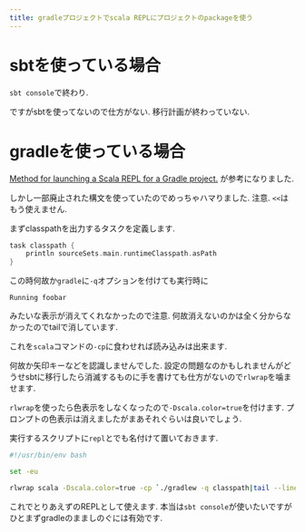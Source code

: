 ```yaml
---
title: gradleプロジェクトでscala REPLにプロジェクトのpackageを使う
---
```


# sbtを使っている場合

`sbt console`で終わり.

ですがsbtを使ってないので仕方がない.
移行計画が終わっていない.

# gradleを使っている場合

[Method for launching a Scala REPL for a Gradle project.](https://gist.github.com/chris-martin/d828c1c587efc7abb37b)
が参考になりました.

しかし一部廃止された構文を使っていたのでめっちゃハマりました.
注意.
`<<`はもう使えません.

まずclasspathを出力するタスクを定義します.

~~~groovy
task classpath {
    println sourceSets.main.runtimeClasspath.asPath
}
~~~

この時何故か`gradle`に`-q`オプションを付けても実行時に

~~~console
Running foobar
~~~

みたいな表示が消えてくれなかったので注意.
何故消えないのかは全く分からなかったのでtailで消しています.

これを`scala`コマンドの`-cp`に食わせれば読み込みは出来ます.

何故か矢印キーなどを認識しませんでした.
設定の問題なのかもしれませんがどうせsbtに移行したら消滅するものに手を書けても仕方がないので`rlwrap`を噛ませます.

`rlwrap`を使ったら色表示をしなくなったので`-Dscala.color=true`を付けます.
プロンプトの色表示は消えましたがまあそれぐらいは良いでしょう.

実行するスクリプトに`repl`とでも名付けて置いておきます.

~~~bash
#!/usr/bin/env bash

set -eu

rlwrap scala -Dscala.color=true -cp `./gradlew -q classpath|tail --lines=1`
~~~

これでとりあえずのREPLとして使えます.
本当は`sbt console`が使いたいですがひとまずgradleのまましのぐには有効です.
